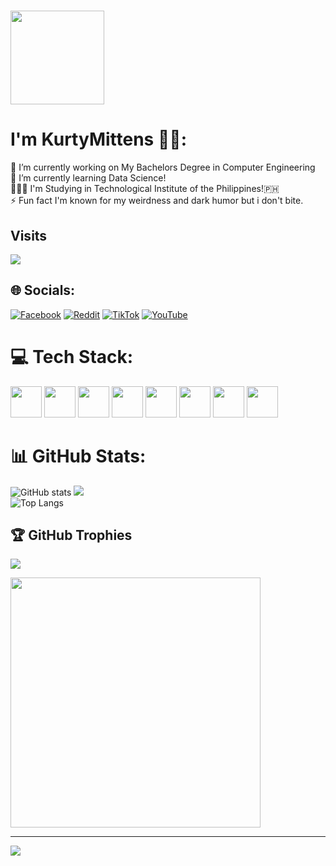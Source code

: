 # <img src="https://user-images.githubusercontent.com/74038190/212748842-9fcbad5b-6173-4175-8a61-521f3dbb7514.gif" width="150" height="150" />
# I'm KurtyMittens 🐱‍💻:
🔭 I’m currently working on My Bachelors Degree in Computer Engineering<br>🌱 I’m currently learning Data Science!<br>🧑🏼‍🔬 I'm Studying in Technological Institute of the Philippines!🇵🇭<br>⚡ Fun fact I'm known for my weirdness and dark humor but i don't bite.

## Visits
[![](https://visitcount.itsvg.in/api?id=KurtyMittens&icon=9&color=12)](https://visitcount.itsvg.in)

## 🌐 Socials:
[![Facebook](https://img.shields.io/badge/Facebook-%231877F2.svg?logo=Facebook&logoColor=white)](https://facebook.com/kurtrussel.villamor) [![Reddit](https://img.shields.io/badge/Reddit-%23FF4500.svg?logo=Reddit&logoColor=white)](https://reddit.com/user/u/Kynamittens) [![TikTok](https://img.shields.io/badge/TikTok-%23000000.svg?logo=TikTok&logoColor=white)](https://tiktok.com/@kynamittens17) [![YouTube](https://img.shields.io/badge/YouTube-%23FF0000.svg?logo=YouTube&logoColor=white)](https://youtube.com/@kynamittens) 

# 💻 Tech Stack:
<img style="height: 50px;" src="https://cdn.jsdelivr.net/gh/devicons/devicon/icons/c/c-original.svg" /> <img style="height: 50px;" src="https://cdn.jsdelivr.net/gh/devicons/devicon/icons/cplusplus/cplusplus-original.svg" /> <img style="height: 50px;" src="https://cdn.jsdelivr.net/gh/devicons/devicon/icons/python/python-original.svg" /> <img style="height: 50px;" src="https://cdn.jsdelivr.net/gh/devicons/devicon/icons/java/java-original-wordmark.svg" /> <img style="height: 50px;" src="https://cdn.jsdelivr.net/gh/devicons/devicon/icons/jupyter/jupyter-original-wordmark.svg" /> <img style="height: 50px;" src="https://cdn.jsdelivr.net/gh/devicons/devicon/icons/vim/vim-original.svg" /> <img style="height: 50px;" src="https://cdn.jsdelivr.net/gh/devicons/devicon/icons/opencv/opencv-original-wordmark.svg" /> <img style="height: 50px;" src="https://cdn.jsdelivr.net/gh/devicons/devicon/icons/qt/qt-original.svg" />
          
          
          
          
          

# 📊 GitHub Stats:
![GitHub stats](https://github-readme-stats.vercel.app/api?username=kurtymittens&show_icons=true&theme=dark)
![](https://github-readme-streak-stats.herokuapp.com/?user=KurtyMittens&theme=dark&hide_border=false)<br/>
![Top Langs](https://github-readme-stats.vercel.app/api/top-langs/?username=kurtymittens&langs_count=8&theme=dark)

## 🏆 GitHub Trophies
![](https://github-profile-trophy.vercel.app/?username=KurtyMittens&theme=radical&no-frame=false&no-bg=true&margin-w=4)


<img src='https://randommeme-five.vercel.app/' style="height: 400px;"/>

---
[![](https://visitcount.itsvg.in/api?id=KurtyMittens&icon=9&color=12)](https://visitcount.itsvg.in)

